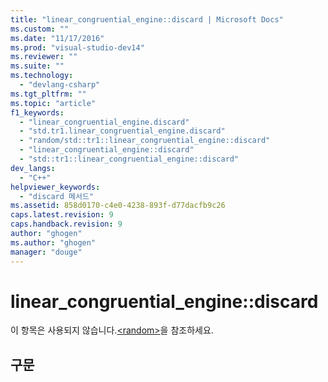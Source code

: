 ```yaml
---
title: "linear_congruential_engine::discard | Microsoft Docs"
ms.custom: ""
ms.date: "11/17/2016"
ms.prod: "visual-studio-dev14"
ms.reviewer: ""
ms.suite: ""
ms.technology: 
  - "devlang-csharp"
ms.tgt_pltfrm: ""
ms.topic: "article"
f1_keywords: 
  - "linear_congruential_engine.discard"
  - "std.tr1.linear_congruential_engine.discard"
  - "random/std::tr1::linear_congruential_engine::discard"
  - "linear_congruential_engine::discard"
  - "std::tr1::linear_congruential_engine::discard"
dev_langs: 
  - "C++"
helpviewer_keywords: 
  - "discard 메서드"
ms.assetid: 858d0170-c4e0-4238-893f-d77dacfb9c26
caps.latest.revision: 9
caps.handback.revision: 9
author: "ghogen"
ms.author: "ghogen"
manager: "douge"
---
```

# linear_congruential_engine::discard
이 항목은 사용되지 않습니다.[\<random\>](../standard-library/random.md)을 참조하세요.  
  
## 구문